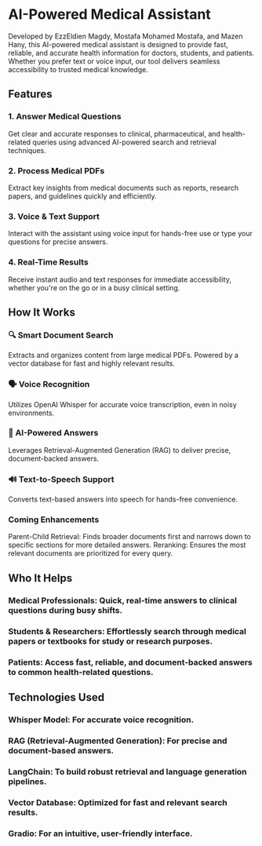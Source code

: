 # AI-Powered Medical Assistant
Developed by EzzEldien Magdy, Mostafa Mohamed Mostafa, and Mazen Hany, this AI-powered medical assistant is designed to provide fast, reliable, and accurate health information for doctors, students, and patients. Whether you prefer text or voice input, our tool delivers seamless accessibility to trusted medical knowledge.

## Features
### 1. Answer Medical Questions
Get clear and accurate responses to clinical, pharmaceutical, and health-related queries using advanced AI-powered search and retrieval techniques.

### 2. Process Medical PDFs
Extract key insights from medical documents such as reports, research papers, and guidelines quickly and efficiently.

### 3. Voice & Text Support
Interact with the assistant using voice input for hands-free use or type your questions for precise answers.

### 4. Real-Time Results
Receive instant audio and text responses for immediate accessibility, whether you're on the go or in a busy clinical setting.

## How It Works
### 🔍 Smart Document Search
Extracts and organizes content from large medical PDFs.
Powered by a vector database for fast and highly relevant results.
### 🗣 Voice Recognition
Utilizes OpenAI Whisper for accurate voice transcription, even in noisy environments.
### 🤖 AI-Powered Answers
Leverages Retrieval-Augmented Generation (RAG) to deliver precise, document-backed answers.
### 🔊 Text-to-Speech Support
Converts text-based answers into speech for hands-free convenience.
### Coming Enhancements
Parent-Child Retrieval: Finds broader documents first and narrows down to specific sections for more detailed answers.
Reranking: Ensures the most relevant documents are prioritized for every query.
## Who It Helps
### Medical Professionals: Quick, real-time answers to clinical questions during busy shifts.
### Students & Researchers: Effortlessly search through medical papers or textbooks for study or research purposes.
### Patients: Access fast, reliable, and document-backed answers to common health-related questions.
## Technologies Used
### Whisper Model: For accurate voice recognition.
### RAG (Retrieval-Augmented Generation): For precise and document-based answers.
### LangChain: To build robust retrieval and language generation pipelines.
### Vector Database: Optimized for fast and relevant search results.
### Gradio: For an intuitive, user-friendly interface.
